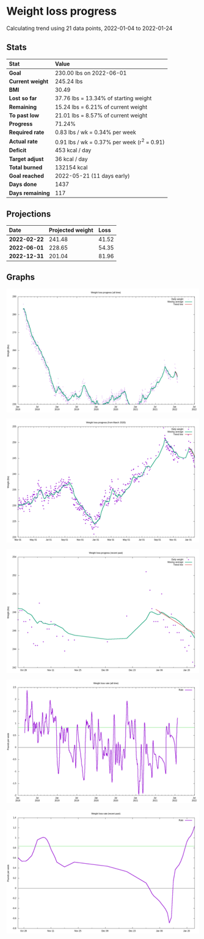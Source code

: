 # Weight loss progress

Calculating trend using 21 data points, 2022-01-04 to 2022-01-24

## Stats

Stat|Value
:-|:-
**Goal**|230.00 lbs on 2022-06-01
**Current weight**|245.24 lbs
**BMI**|30.49
**Lost so far**|37.76 lbs = 13.34% of starting weight
**Remaining**|15.24 lbs =  6.21% of current  weight
**To past low**|21.01 lbs =  8.57% of current  weight
**Progress**|71.24%
**Required rate**|0.83 lbs / wk = 0.34% per week
**Actual rate**|0.91 lbs / wk = 0.37% per week  (r<sup>2</sup> = 0.91)
**Deficit**|453 kcal / day
**Target adjust**|36 kcal / day
**Total burned**|132154 kcal
**Goal reached**|2022-05-21 (11 days early)
**Days done**|1437
**Days remaining**|117

## Projections

Date|Projected weight|Loss
:-|:-|:-
**2022-02-22**|241.48|41.52
**2022-06-01**|228.65|54.35
**2022-12-31**|201.04|81.96

## Graphs

![](weight-graph-alltime.png)

![](weight-graph-covid.png)

![](weight-graph-recent.png)

![](rate-graph-alltime.png)

![](rate-graph-recent.png)
